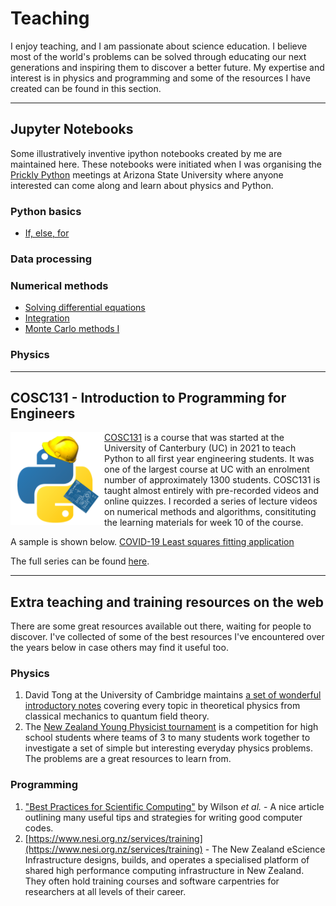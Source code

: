 # Teaching

I enjoy teaching, and I am passionate about science education. I believe most of the world's problems can be solved through educating our next generations and inspiring them to discover a better future.
My expertise and interest is in physics and programming and some of the resources I have created can be found in this section.

---

## Jupyter Notebooks
Some illustratively inventive ipython notebooks created by me are maintained here.
These notebooks were initiated when I was organising the [Prickly Python](http://prickly-pythons.github.io/) meetings at Arizona State University where anyone interested can come along and learn about physics and Python.

### Python basics
* [If, else, for](https://htmlpreview.github.io/?https://github.com/captvonsciencypants/teaching/blob/main/if%2C%20else%2C%20for.html)

### Data processing

### Numerical methods
* [Solving differential equations](https://htmlpreview.github.io/?https://github.com/captvonsciencypants/teaching/blob/main/Differential%20Equations.html)
* [Integration](https://htmlpreview.github.io/?https://github.com/captvonsciencypants/teaching/blob/main/Integration.html)
* [Monte Carlo methods I](https://htmlpreview.github.io/?https://raw.githubusercontent.com/captvonsciencypants/teaching/main/Monte%20Carlo%20I.html)

### Physics

---

## COSC131 - Introduction to Programming for Engineers
<img align="left" src="figs/teaching_cosc131.png" width="150"> 

[COSC131](https://www.canterbury.ac.nz/courseinfo/GetCourseDetails.aspx?course=COSC131&occurrence=21S2(C)&year=2021) is a course that was started at the University of Canterbury (UC) in 2021 to teach Python to all first year engineering students. It was one of the largest course at UC with an enrolment number of approximately 1300 students. COSC131 is taught almost entirely with pre-recorded videos and online quizzes. I recorded a series of lecture videos on numerical methods and algorithms, consitituting the learning materials for week 10 of the course.

A sample is shown below.
[COVID-19 Least squares fitting application](https://www.youtube.com/watch?v=i-adjQFhy4k&list=PLGSclDkUF8aO_Wn5N8BnpYuEjKuFeCSe2&index=11)

The full series can be found [here](https://www.youtube.com/playlist?list=PLGSclDkUF8aO_Wn5N8BnpYuEjKuFeCSe2).




---

## Extra teaching and training resources on the web
There are some great resources available out there, waiting for people to discover.
I've collected of some of the best resources I've encountered over the years below in case others may find it useful too.

### Physics
1. David Tong at the University of Cambridge maintains [a set of wonderful introductory notes](http://www.damtp.cam.ac.uk/user/tong/teaching.html) covering every topic in theoretical physics from classical mechanics to quantum field theory.
2. The [New Zealand Young Physicist tournament](https://iypt.org.nz/) is a competition for high school students where teams of 3 to many students work together to investigate a set of simple but interesting everyday physics problems. The problems are a great resources to learn from. 

### Programming
1. ["Best Practices for Scientific Computing"](https://doi.org/10.1371/journal.pbio.1001745) by Wilson _et al._ - A nice article outlining many useful tips and strategies for writing good computer codes.
2. [https://www.nesi.org.nz/services/training](https://www.nesi.org.nz/services/training) - The New Zealand eScience Infrastructure designs, builds, and operates a specialised platform of shared high performance computing infrastructure in New Zealand. They often hold training courses and software carpentries for researchers at all levels of their career.







